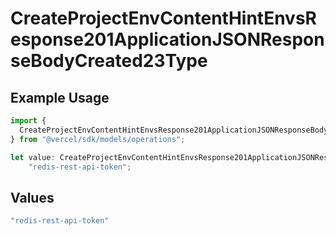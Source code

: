 # CreateProjectEnvContentHintEnvsResponse201ApplicationJSONResponseBodyCreated23Type

## Example Usage

```typescript
import {
  CreateProjectEnvContentHintEnvsResponse201ApplicationJSONResponseBodyCreated23Type,
} from "@vercel/sdk/models/operations";

let value: CreateProjectEnvContentHintEnvsResponse201ApplicationJSONResponseBodyCreated23Type =
    "redis-rest-api-token";
```

## Values

```typescript
"redis-rest-api-token"
```